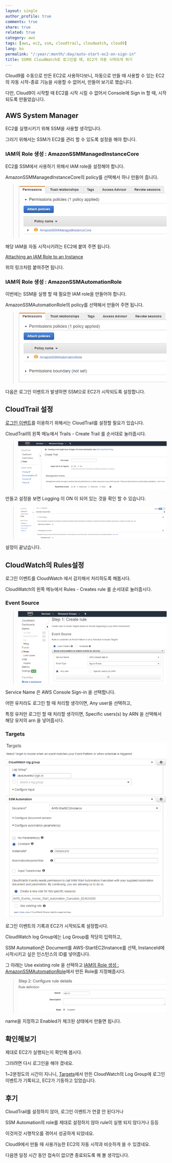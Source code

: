 ```yaml
---
layout: single
author_profile: true
comments: true
share: true
related: true
category: aws
tags: [aws, ec2, ssm, cloudtrail, cloudwatch, cloud9]
lang: ko
permalink: "/:year/:month/:day/auto-start-ec2-on-sign-in"
title: SSM와 CloudWatch로 로그인할 때, EC2가 자동 시작되게 하기
---
```


Cloud9를 수동으로 만든 EC2로 사용하다보니, 자동으로 만들 때 사용할 수 있는 EC2의 자동 시작-종료 기능을 사용할 수 없어서, 만들어 보기로 했습니다.

다만, Cloud9이 시작할 때 EC2를 시작 시킬 수 없어서 Console에 Sign in 할 때, 시작 되도록 만들었습니다.

## AWS System Manager

EC2를 실행시키기 위해 SSM을 사용할 생각입니다.

그러기 위해서는 SSM가 EC2를 관리 할 수 있도록 설정을 해야 합니다.

### IAM의 Role 생성 : AmazonSSMManagedInstanceCore

EC2를 SSM에서 사용하기 위해서 IAM role을 설정해야 합니다.

AmazonSSMManagedInstanceCore의 policy를 선택해서 하나 만들어 줍니다.

> ![AmazonSSMManagedInstanceCore](\assets\images\2019-11-18-auto-start-ec2-on-sign-in\AmazonSSMManagedInstanceCore.png)

해당 IAM을 자동 시작시키려는 EC2에 붙여 주면 됩니다.

[Attaching an IAM Role to an Instance](https://docs.aws.amazon.com/AWSEC2/latest/UserGuide/iam-roles-for-amazon-ec2.html?icmpid=docs_ec2_console#attach-iam-role)

위의 링크처럼 붙여주면 됩니다.

### IAM의 Role 생성 : AmazonSSMAutomationRole

이번에는 SSM을 실행 할 때 필요한 IAM role을 만들어야 합니다.

AmazonSSMAutomationRole의 policy를 선택해서 만들어 주면 됩니다.

> ![AmazonSSMAutomationRole](\assets\images\2019-11-18-auto-start-ec2-on-sign-in\AmazonSSMAutomationRole.png)

다음은 로그인 이벤트가 발생하면 SSM으로 EC2가 시작되도록 설정합니다.

## CloudTrail 설정

[로그인 이벤트](https://docs.aws.amazon.com/awscloudtrail/latest/userguide/cloudtrail-event-reference-aws-console-sign-in-events.html)를 이용하기 위해서는 CloudTrail를 설정할 필요가 있습니다.

CloudTrail의 왼쪽 메뉴에서 Trails - Create Trail 를 순서대로 눌러줍시다.

> ![create trail](\assets\images\2019-11-18-auto-start-ec2-on-sign-in\create-trail.png)

만들고 설정을 보면 Logging 이 ON 이 되어 있는 것을 확인 할 수 있습니다.

> ![Logging ON](\assets\images\2019-11-18-auto-start-ec2-on-sign-in\logging-on.png)

설정이 끝났습니다.

## CloudWatch의 Rules설정

로그인 이벤트를 CloudWatch 에서 감지해서 처리하도록 해봅시다.

CloudWatch의 왼쪽 메뉴에서 Rules - Creates rule 를 순서대로 눌러줍시다.

### Event Source

> ![create rule](\assets\images\2019-11-18-auto-start-ec2-on-sign-in\create-rule.png)

Service Name 은 AWS Console Sign-in 을 선택합니다. 

어떤 유저라도 로그인 할 때 처리할 생각이면, Any user을 선택하고,

특정 유저만 로그인 할 때 처리할 생각이면, Specific users(s) by ARN 을 선택해서 해당 유저의 arn 을 넣어줍시다.

### Targets

![target setting](\assets\images\2019-11-18-auto-start-ec2-on-sign-in\target.png)

로그인 이벤트의 기록과 EC2가 시작되도록 설정합시다.

CloudWatch log Group에는 Log Group를 적당히 입력하고, 

SSM Automation은 Document를 AWS-StartEC2Instance를 선택, InstanceId에 시작시키고 싶은 인스턴스의 ID를 넣어줍니다.

그 아래는 Use existing role 을 선택하고 [IAM의 Role 생성 : AmazonSSMAutomationRole](#iam의-role-생성--amazonssmautomationrole)에서 만든 Role를 지정해줍시다.

> ![create rule step2](\assets\images\2019-11-18-auto-start-ec2-on-sign-in\create-rule-2.png)

name을 지정하고 Enabled가 체크된 상태에서 만들면 됩니다.

## 확인해보기

제대로 EC2가 실행되는지 확인해 봅시다.

그러려면 다시 로그인을 해야 겠네요.

1~2분정도의 시간이 지나니, [Targets](#targets)에서 만든 CloudWatch의 Log Group에 로그인 이벤트가 기록되고, EC2가 기동하고 있었습니다.

## 후기

CloudTrail를 설정하지 않아, 로그인 이벤트가 연결 안 된다거나

SSM Automation의 role를 제대로 설정하지 않아 rule이 실행 되지 않다거나 등등

이것저것 시행착오를 겪어서 성공하게 되었네요.

Cloud9에서 만들 때 사용가능한 EC2의 자동 시작과 비슷하게 쓸 수 있겠네요.

다음엔 일정 시간 동안 접속이 없으면 종료되도록 해 볼 생각입니다.